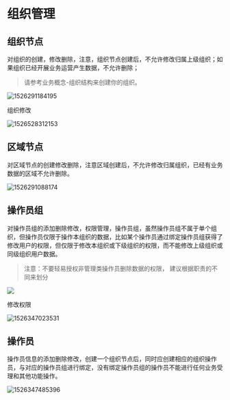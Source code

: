 # 组织管理

## 组织节点

对组织的创建，修改删除，注意，组织节点创建后，不允许修改归属上级组织；如果组织已经开展业务运营产生数据，不允许删除；

> 请参考业务概念-组织结构来创建你的组织。

![1526291184195](http://static.toughcloud.net/toughsms/tc_20180517164825_16.png)

组织修改

![1526528312153](http://static.toughcloud.net/toughsms/tc_20180517164849_17.png)

## 区域节点

对区域节点的创建修改删除，注意区域创建后，不允许修改归属组织，已经有业务数据的区域不允许删除。

![1526291088174](http://static.toughcloud.net/toughsms/tc_20180517165500_21.png)


## 操作员组

对操作员组的添加删除修改，权限管理，操作员组，虽然操作员组不属于单个组织，但操作员仅限于操作本组织的数据，比如某个操作员通过绑定操作员组获得了修改用户的权限，但仅限于修改本组织或下级组织的权限，而不能修改上级组织或同级组织用户数据。

>  注意：不要轻易授权非管理类操作员删除数据的权限， 建议根据职责的不同来划分

![](http://static.toughcloud.net/toughsms/tc_20180517165053_19.png)

修改权限

![1526347023531](http://static.toughcloud.net/toughsms/tc_20180517164955_18.png)

## 操作员

操作员信息的添加删除修改，创建一个组织节点后，同时应创建相应的组织操作员，与对应的操作员组进行绑定，没有绑定操作员组的操作员不能进行任何业务受理和其他功能操作。

![1526347485396](http://static.toughcloud.net/toughsms/tc_20180517165139_20.png)